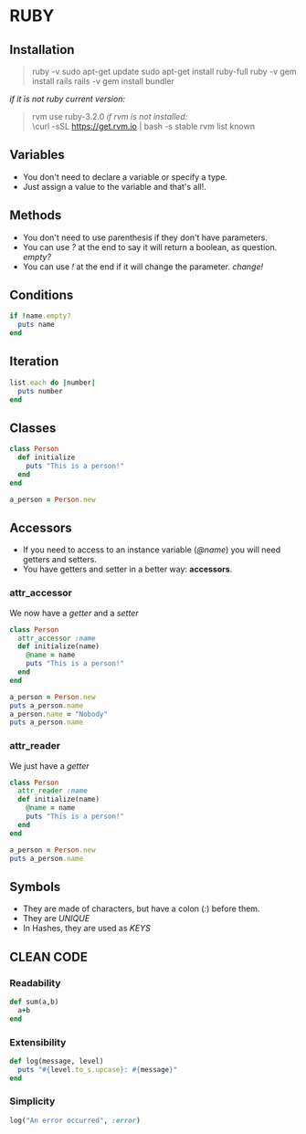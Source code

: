 # RUBY

## Installation 

>ruby -v
>sudo apt-get update
>sudo apt-get install ruby-full
>ruby -v
>gem install rails
>rails -v
>gem install bundler

_if it is not ruby current version:_ <br/>
>rvm use ruby-3.2.0
_if rvm is not installed:_ <br/>
>\curl -sSL https://get.rvm.io | bash -s stable
>rvm list known

## Variables

* You don't need to declare a variable or specify a type. <br/>
* Just assign a value to the variable and that's all!. <br/>

## Methods

* You don't need to use parenthesis if they don't have parameters. <br/>
* You can use _?_ at the end to say it will return a boolean, as question. _empty?_<br/>
* You can use _!_ at the end if it will change the parameter. _change!_ <br/>

## Conditions

```ruby
if !name.empty?
  puts name
end
```

## Iteration

```ruby
list.each do |number|
  puts number
end
```

## Classes

```ruby
class Person
  def initialize
    puts "This is a person!"
  end
end

a_person = Person.new
```

## Accessors

* If you need to access to an instance variable (_@name_) you will need getters and setters. <br/>
* You have getters and setter in a better way: __accessors__. <br/>

### attr_accessor

We now have a _getter_ and a _setter_ <br/>

```ruby
class Person
  attr_accessor :name
  def initialize(name)
    @name = name
    puts "This is a person!"
  end
end

a_person = Person.new
puts a_person.name
a_person.name = "Nobody"
puts a_person.name
```

### attr_reader

We just have a _getter_ <br/>

```ruby
class Person
  attr_reader :name
  def initialize(name)
    @name = name
    puts "This is a person!"
  end
end

a_person = Person.new
puts a_person.name
```

## Symbols

* They are made of characters, but have a colon (_:_) before them. <br/>
* They are _UNIQUE_ <br/>
* In Hashes, they are used as _KEYS_

## CLEAN CODE

### Readability

```ruby
def sum(a,b)
  a+b
end
```
### Extensibility

```ruby
def log(message, level)
  puts "#{level.to_s.upcase}: #{message}"
end
```

### Simplicity

```ruby
log("An error occurred", :error)
```



